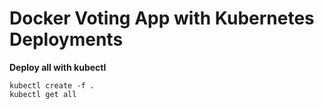 # Docker Voting App with Kubernetes Deployments

__Deploy all with kubectl__

```
kubectl create -f .
kubectl get all
```
